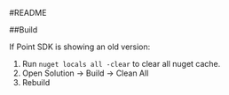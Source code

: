 #README

##Build

If Point SDK is showing an old version: 
1. Run `nuget locals all -clear` to clear all nuget cache.
2. Open Solution -> Build -> Clean All
3. Rebuild



